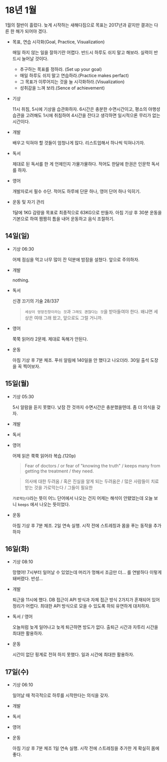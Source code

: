 # 18년 1월

1월의 절반이 흘렀다. 늦게 시작하는 새해다짐으로 목표는 2017년과 같지만 결과는 다른 한 해가 되어야 겠다.

- 목표, 연습 시각화(Goal, Practice, Visualization)

	매일 하지 않는 일을 잘하기란 어렵다. 반드시 하루도 쉬지 말고 해보라. 실력이 반드시 늘어날 것이다.

	- 추구하는 목표를 정하라. (Set up your goal)
	- 매일 하루도 쉬지 말고 연습하라.(Practice makes perfact)
	- 그 목표가 이루어지는 것을 늘 시각화하라.(Visualization)
	- 성취감을 느껴 보라.(Sence of achievement)


- 기상

	11시 취침, 5시에 기상을 습관화하자. 6시간은 충분한 수면시간이고, 평소의 야행성 습관을 고려해도 1시에 취침하여 4시간을 잔다고 생각하면 일시적으론 무리가 없는 시간이다.

- 개발

	배우고 익혀야 할 것들이 엄청나게 많다. 리스트업해서 하나씩 익혀나가자.

- 독서

	제대로 된 독서를 한 게 언제인지 가물가물하다. 적어도 한달에 한권은 인문학 독서를 하자.

- 영어

	개발자로서 필수 수단. 적어도 하루에 단문 하나, 영어 단어 하나 익히기.

- 운동 및 자기 관리

	1달에 1KG 감량을 목표로 최종적으로 63KG으로 만들자. 아침 기상 후 30분 운동을 기본으로 하여 짬짬히 틈을 내어 운동하고 음식 조절하기.

## 14일(일)

- 기상 06:30

	어제 점심을 먹고 너무 많이 잔 덕분에 밤잠을 설쳤다. 앞으로 주의하자.

- 개발

	nothing.

- 독서

	신경 끄기의 기술 28/337

	> `세상이 엉망진창이라는 것`과 `그래도 괜찮다는 것`을 받아들여야 한다. 왜냐면 세상은 여태 그래 왔고, 앞으로도 그럴 거니까.

- 영어

	쭉쭉 읽어라 2문제. 제대로 독해가 안된다.

- 운동

	아침 기상 후 7분 체조. 푸쉬 알림에 140일을 안 했다고 나오더라. 30일 출석 도장을 꼭 찍어보자.

## 15일(월)

- 기상 05:30

	5시 알람을 듣지 못했다. 낮잠 잔 것까지 수면시간은 충분했을텐데. 좀 더 의식을 갖자.

- 개발

- 독서

- 영어

	어제 읽은 쭉쭉 읽어라 복습.(120p)

	> Fear of doctors / or fear of "knowing the truth" / keeps many from getting the treatment / they need.

	> 의사에 대한 두려움 / 혹은 진실을 알게 되는 두려움은 / 많은 사람들이 치료 받는 것을 가로막는다 / 그들이 필요한

	`가로막는다`라는 뜻이 어느 단어에서 나오는 건지 어제는 해석이 안됐었는데 오늘 보니 `keeps` 에서 나오는 뜻이었다.

- 운동

	아침 기상 후 7분 체조. 2일 연속 실행. 시작 전에 스트레칭과 몸을 푸는 동작을 추가하자

## 16일(화)

- 기상 08:10

	망했어! 7시부터 일어날 수 있었는데 머리가 멍해서 조금만 더... 를 연발하다 이렇게 돼버렸다. 반성...

- 개발

	퇴근을 11시에 했다. DB 접근이 API 방식과 자체 접근 방식 2가지가 혼재되어 있어 정리가 어렵다. 최대한 API 방식으로 모을 수 있도록 하되 유연하게 대처하자.

- 독서 / 영어

	오늘처럼 늦게 일어나고 늦게 퇴근하면 방도가 없다. 출퇴근 시간과 자투리 시간을 최대한 활용하자.

- 운동

	시간이 없단 핑계로 전혀 하지 못했다. 일과 시간에 최대한 활용하자.

## 17일(수)

- 기상 06:10

	일어날 때 적극적으로 하루를 시작한다는 의식을 갖자.

- 개발

- 독서

- 영어

- 운동

	아침 기상 후 7분 체조 1일 연속 실행. 시작 전에 스트레칭을 추가한 게 확실히 몸에 좋다.

